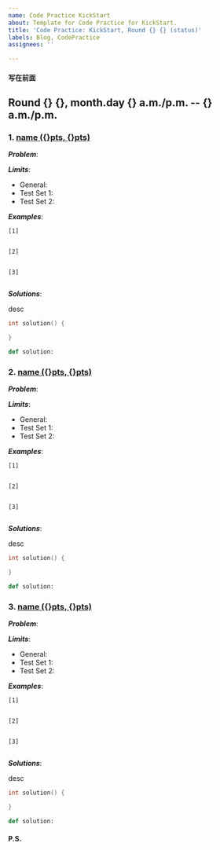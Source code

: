 ```yaml
---
name: Code Practice KickStart
about: Template for Code Practice for KickStart.
title: 'Code Practice: KickStart, Round {} {} (status)'
labels: Blog, CodePractice
assignees: ''

---
```


#### 写在前面


## Round {} {}, month.day {} a.m./p.m. -- {} a.m./p.m.

### 1. [name ({}pts, {}pts)](href)

***Problem***:

***Limits***:

- General:
- Test Set 1:
- Test Set 2:

***Examples***:

```
[1]


[2]


[3]


```

***Solutions***:

desc

```C++
int solution() {

}
```

```Python
def solution:

```

### 2. [name ({}pts, {}pts)](href)

***Problem***:

***Limits***:

- General:
- Test Set 1:
- Test Set 2:

***Examples***:

```
[1]


[2]


[3]


```

***Solutions***:

desc

```C++
int solution() {

}
```

```Python
def solution:

```

### 3. [name ({}pts, {}pts)](href)

***Problem***:

***Limits***:

- General:
- Test Set 1:
- Test Set 2:

***Examples***:

```
[1]


[2]


[3]


```

***Solutions***:

desc

```C++
int solution() {

}
```

```Python
def solution:

```

#### P.S.
